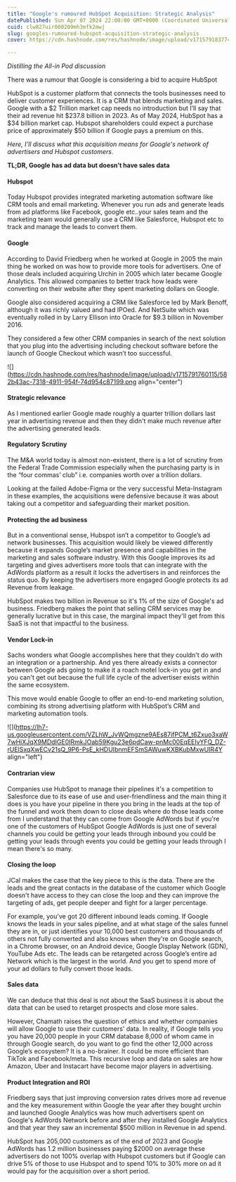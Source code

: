 ```yaml
---
title: "Google's rumoured HubSpot Acquisition: Strategic Analysis"
datePublished: Sun Apr 07 2024 22:00:00 GMT+0000 (Coordinated Universal Time)
cuid: clw827uir000209mh3mfk2mwj
slug: googles-rumoured-hubspot-acquisition-strategic-analysis
cover: https://cdn.hashnode.com/res/hashnode/image/upload/v1715791837748/ce5b2b19-5b10-414d-ba17-fe1d4970bad5.jpeg

---
```


*Distilling the All-in Pod discussion*

There was a rumour that Google is considering a bid to acquire HubSpot

HubSpot is a customer platform that connects the tools businesses need to deliver customer experiences. It is a CRM that blends marketing and sales. Google with a $2 Trillion market cap needs no introduction but I’ll say that their ad revenue hit $237.8 billion in 2023. As of May 2024, HubSpot has a $34 billion market cap. Hubspot shareholders could expect a purchase price of approximately $50 billion if Google pays a premium on this.

*Here, I’ll discuss what this acquisition means for Google's network of advertisers and Hubspot customers.* 

**TL;DR, Google has ad data but doesn’t have sales data**

#### Hubspot

Today Hubspot provides integrated marketing automation software like CRM tools and email marketing. Whenever you run ads and generate leads from ad platforms like Facebook, google etc..your sales team and the marketing team would generally use a CRM like Salesforce, Hubspot etc to track and manage the leads to convert them.

#### Google 

According to David Friedberg when he worked at Google in 2005 the main thing he worked on was how to provide more tools for advertisers. One of those deals included acquiring Urchin in 2005 which later became Google Analytics. This allowed companies to better track how leads were converting on their website after they spent marketing dollars on Google.

Google also considered acquiring a CRM like Salesforce led by Mark Benoff, although it was richly valued and had IPOed. And NetSuite which was eventually rolled in by Larry Ellison into Oracle for $9.3 billion in November 2016.

They considered a few other CRM companies in search of the next solution that you plug into the advertising including checkout software before the launch of Google Checkout which wasn’t too successful.

![](https://cdn.hashnode.com/res/hashnode/image/upload/v1715791760115/582b43ac-7318-4911-954f-74d954c87199.png align="center")

#### Strategic relevance 

As I mentioned earlier Google made roughly a quarter trillion dollars last year in advertising revenue and then they didn't make much revenue after the advertising generated leads.

#### Regulatory Scrutiny 

The M&A world today is almost non-existent, there is a lot of scrutiny from the Federal Trade Commission especially when the purchasing party is in the “four commas’ club” i.e. companies worth over a trillion dollars.

Looking at the failed Adobe-Figma or the very successful Meta-Instagram in these examples, the acquisitions were defensive because it was about taking out a competitor and safeguarding their market position. 

#### Protecting the ad business 

But in a conventional sense, Hubspot isn’t a competitor to Google’s ad network businesses. This acquisition would likely be viewed differently because it expands Google’s market presence and capabilities in the marketing and sales software industry. With this Google improves its ad targeting and gives advertisers more tools that can integrate with the AdWords platform as a result it locks the advertisers in and reinforces the status quo. By keeping the advertisers more engaged Google protects its ad Revenue from leakage. 

HubSpot makes two billion in Revenue so it's 1% of the size of Google's ad business. Friedberg makes the point that selling CRM services may be generally lucrative but in this case, the marginal impact they'll get from this SaaS is not that impactful to the business.

#### Vendor Lock-in

Sachs wonders what Google accomplishes here that they couldn't do with an integration or a partnership. And yes there already exists a connector between Google ads going to make it a roach motel lock-in you get in and you can't get out because the full life cycle of the advertiser exists within the same ecosystem.

This move would enable Google to offer an end-to-end marketing solution, combining its strong advertising platform with HubSpot’s CRM and marketing automation tools.

![](https://lh7-us.googleusercontent.com/VZLhW_JvWQmgzne9AEs87ifPCM_t6Zxuo3xaW7wHiXJqX9MDdIGE0IRmkJOab59Kgu23e6pdCaw-pnMc00EqEEIvYFQ_DZ-rUElSxqXwECv21sQ_9P6-PsE_kHDUIbnmEFSmSAWuwKXBKubMxwUIR4Y align="left")

#### Contrarian view 

Companies use HubSpot to manage their pipelines it's a competition to Salesforce due to its ease of use and user-friendliness and the main thing it does is you have your pipeline in there you bring in the leads at the top of the funnel and work them down to close deals where do those leads come from I understand that they can come from Google AdWords but if you're one of the customers of HubSpot Google AdWords is just one of several channels you could be getting your leads through inbound you could be getting your leads through events you could be getting your leads through I mean there's so many. 

#### Closing the loop

JCal makes the case that the key piece to this is the data. There are the leads and the great contacts in the database of the customer which Google doesn't have access to they can close the loop and they can improve the targeting of ads, get people deeper and fight for a larger percentage. 

For example, you've got 20 different inbound leads coming. If Google knows the leads in your sales pipeline, and at what stage of the sales funnel they are in, or just identifies your 10,000 best customers and thousands of others not fully converted and also knows when they're on Google search, in a Chrome browser, on an Android device, Google Display Network (GDN), YouTube Ads etc. The leads can be retargeted across Google’s entire ad Network which is the largest in the world. And you get to spend more of your ad dollars to fully convert those leads.

#### Sales data

We can deduce that this deal is not about the SaaS business it is about the data that can be used to retarget prospects and close more sales.

However, Chamath raises the question of ethics and whether companies will allow Google to use their customers' data. In reality, if Google tells you you have 20,000 people in your CRM database 8,000 of whom came in through Google search, do you want to go find the other 12,000 across Google’s ecosystem? It is a no-brainer. It could be more efficient than TikTok and Facebook/meta. This recursive loop and data on sales are how Amazon, Uber and Instacart have become major players in advertising.

#### Product Integration and ROI

Friedberg says that just improving conversion rates drives more ad revenue and the key measurement within Google the year after they bought urchin and launched Google Analytics was how much advertisers spent on Google's AdWords Network before and after they installed Google Analytics and that year they saw an incremental $500 million in Revenue in ad spend.

HubSpot has 205,000 customers as of the end of 2023 and Google AdWords has 1.2 million businesses paying $2000 on average these advertisers do not 100% overlap with Hubspot customers but if Google can drive 5% of those to use Hubspot and to spend 10% to 30% more on ad it would pay for the acquisition over a short period.